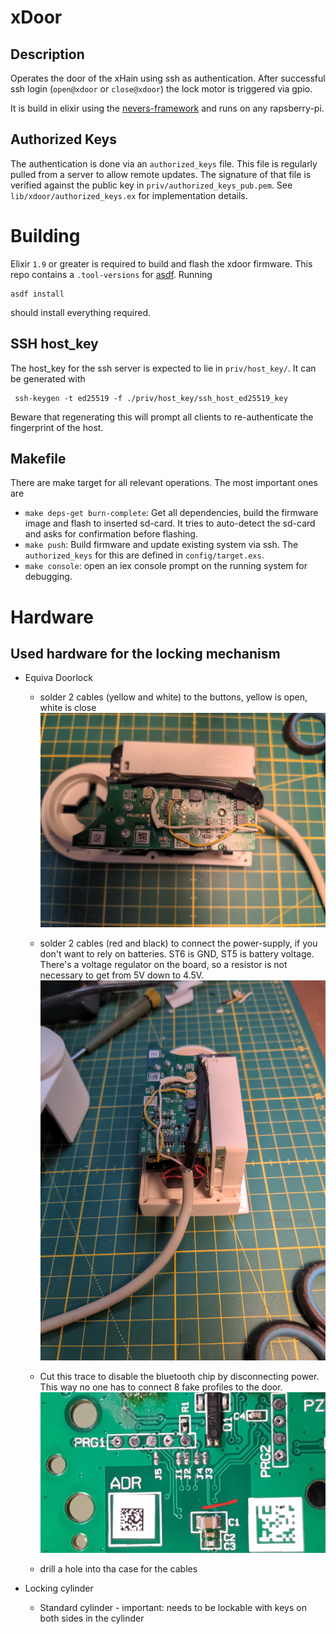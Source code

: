 # xDoor

## Description

Operates the door of the xHain using ssh as authentication. After successful ssh login (`open@xdoor` or `close@xdoor`) the lock motor is triggered via gpio.

It is build in elixir using the [nevers-framework](https://hexdocs.pm/nerves/getting-started.html) and runs on any rapsberry-pi.

## Authorized Keys

The authentication is done via an `authorized_keys` file. This file is regularly pulled from a server to allow remote updates. The signature of that file is verified against the public key in `priv/authorized_keys_pub.pem`. See `lib/xdoor/authorized_keys.ex` for implementation details.

# Building

Elixir `1.9` or greater is required to build and flash the xdoor firmware. This repo contains a `.tool-versions` for [asdf](https://asdf-vm.com). Running 
```
asdf install
``` 
should install everything required.

## SSH host_key

The host_key for the ssh server is expected to lie in `priv/host_key/`. It can be generated with 
```
 ssh-keygen -t ed25519 -f ./priv/host_key/ssh_host_ed25519_key
```
Beware that regenerating this will prompt all clients to re-authenticate the fingerprint of the host.

## Makefile 

There are make target for all relevant operations. The most important ones are

* `make deps-get burn-complete`: Get all dependencies, build the firmware image and flash to inserted sd-card. It tries to auto-detect the sd-card and asks for confirmation before flashing.
* `make push`: Build firmware and update existing system via ssh. The `authorized_keys` for this are defined in `config/target.exs`. 
* `make console`: open an iex console prompt on the running system for debugging.


# Hardware

## Used hardware for the locking mechanism
* Equiva Doorlock
<img href=https://www.eq-3.de/assets/images/3/Eqiva-Bluethooth-Smart-Tuerschlossantrieb-V-oS_142950A0_stiwa-b947e9f2.png></img>

    * solder 2 cables (yellow and white) to the buttons, yellow is open, white is close 
<img src=pic1.jpg></img>

    * solder 2 cables (red and black) to connect the power-supply, if you don't want to rely on batteries. ST6 is GND, ST5 is battery voltage. There's a voltage regulator on the board, so a resistor is not necessary to get from 5V down to 4.5V. 
<img src=pic2.jpg></img>

    * Cut this trace to disable the bluetooth chip by disconnecting power. This way no one has to connect 8 fake profiles to the door. 
<img src=pic3.jpg></img>

    * drill a hole into tha case for the cables


* Locking cylinder
    * Standard cylinder - important: needs to be lockable with keys on both sides in the cylinder

